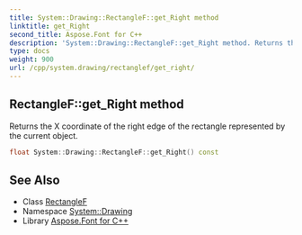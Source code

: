 ```yaml
---
title: System::Drawing::RectangleF::get_Right method
linktitle: get_Right
second_title: Aspose.Font for C++
description: 'System::Drawing::RectangleF::get_Right method. Returns the X coordinate of the right edge of the rectangle represented by the current object in C++.'
type: docs
weight: 900
url: /cpp/system.drawing/rectanglef/get_right/
---
```

## RectangleF::get_Right method


Returns the X coordinate of the right edge of the rectangle represented by the current object.

```cpp
float System::Drawing::RectangleF::get_Right() const
```

## See Also

* Class [RectangleF](../)
* Namespace [System::Drawing](../../)
* Library [Aspose.Font for C++](../../../)
